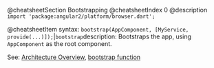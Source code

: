 @cheatsheetSection
Bootstrapping
@cheatsheetIndex 0
@description
`import 'package:angular2/platform/browser.dart';`

@cheatsheetItem
syntax:
`bootstrap​(AppComponent, [MyService, provide(...)]);`|`bootstrap​`
description:
Bootstraps the app, using `AppComponent` as the root component.

See: [Architecture Overview](/angular/guide/architecture),
[bootstrap function](/angular/api/angular2.platform.browser/bootstrap)
